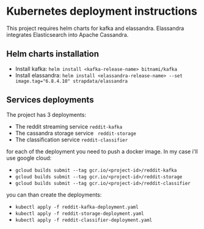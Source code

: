 # Kubernetes deployment instructions

This project requires helm charts for kafka and elassandra. Elassandra integrates Elasticsearch into Apache Cassandra.

## Helm charts installation

- Install kafka: `helm install <kafka-release-name> bitnami/kafka`
- Install elassandra: `helm install <elassandra-release-name> --set image.tag="6.8.4.10" strapdata/elassandra`

## Services deployments

The project has 3 deployments:

- The reddit streaming service `reddit-kafka`
- The cassandra storage service ` reddit-storage`
- The classification service `reddit-classifier`


for each of the deployment you need to push a docker image. In my case i'll use google cloud:

- `gcloud builds submit --tag gcr.io/<project-id>/reddit-kafka`
- `gcloud builds submit --tag gcr.io/<project-id>/reddit-storage`
- `gcloud builds submit --tag gcr.io/<project-id>/reddit-classifier`

you can than create the deployments:

- `kubectl apply -f reddit-kafka-deployment.yaml`
- `kubectl apply -f reddit-storage-deployment.yaml`
- `kubectl apply -f reddit-classifier-deployment.yaml`

